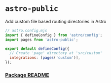 # `astro-public`

Add custom file based routing directories in Astro

```js
// astro.config.mjs
import { defineConfig } from 'astro/config';
import pages from 'astro-public';

export default defineConfig({
  // Create 'page' directory at 'src/custom'
  integrations: [pages('custom')],
});
```

### [Package README](package/README.md)
